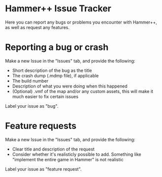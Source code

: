 # Hammer++ Issue Tracker

Here you can report any bugs or problems you encounter with Hammer++, as well as request any features.

# Reporting a bug or crash

Make a new Issue in the "Issues" tab, and provide the following:
- Short description of the bug as the title
- The crash dump (.mdmp file), if applicable
- The build number
- Description of what you were doing when this happened
- (Optional) .vmf of the map and/or any custom assets, this will make it much easier to fix certain issues

Label your issue as "bug".

# Feature requests

Make a new Issue in the "Issues" tab, and provide the following:
- Clear title and description of the request
- Consider whether it's realisticly possible to add. Something like "implement the entire game in Hammer" is not realistic

Label your issue as "feature request".
